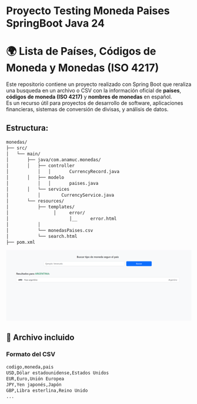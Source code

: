 # Proyecto Testing Moneda Paises SpringBoot Java 24

# 🌍 Lista de Países, Códigos de Moneda y Monedas (ISO 4217)

Este repositorio contiene un proyecto realizado con Spring Boot que reraliza una busqueda en un archivo o CSV con la información oficial de **países**, **códigos de moneda (ISO 4217)** y **nombres de monedas** en español.  
Es un recurso útil para proyectos de desarrollo de software, aplicaciones financieras, sistemas de conversión de divisas, y análisis de datos.


## Estructura:
```text
monedas/
├── src/
│   └── main/
│       ├── java/com.anamuc.monedas/
│       │   ├── controller 
│		    │	│		CurrencyRecord.java
│       │   ├── modelo
│		    │	│		paises.java
│       │   └── services
│		    │		 CurrencyService.java
│       └── resources/
│           ├── templates/
│			      │ 	error/
│			            │__		error.html
│           │   
│           └── monedasPaises.csv
│			└── search.html
├── pom.xml

```


![Pantallazo](https://github.com/moleculax/monedas/blob/main/src/main/resources/templates/pantalla.png)
## 📂 Archivo incluido

  


### Formato del CSV

```csv
codigo,moneda,pais
USD,Dólar estadounidense,Estados Unidos
EUR,Euro,Unión Europea
JPY,Yen japonés,Japón
GBP,Libra esterlina,Reino Unido
...


